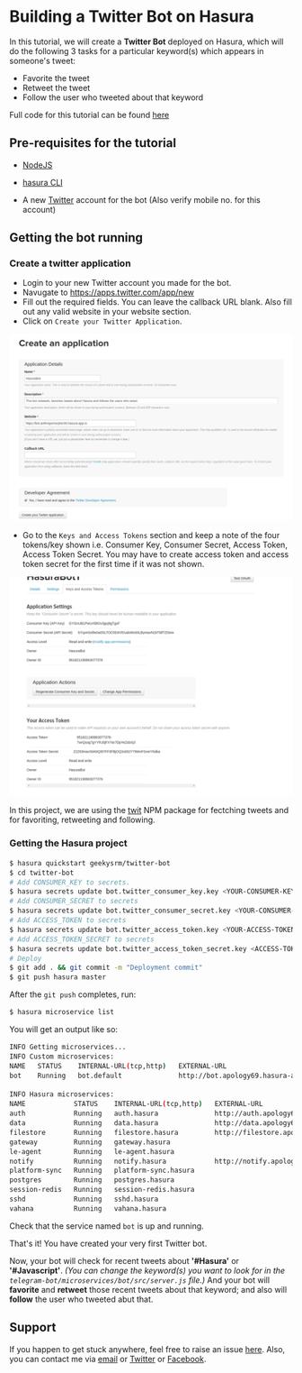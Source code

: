 # Building a Twitter Bot on Hasura

In this tutorial, we will create a **Twitter Bot** deployed on Hasura, which will do the following 3 tasks for a particular keyword(s) which appears in someone's tweet:

* Favorite the tweet
* Retweet the tweet
* Follow the user who tweeted about that keyword

Full code for this tutorial can be found [here](https://github.com/geekysrm/hasura-twitter-bot/)

## Pre-requisites for the tutorial

* [NodeJS](https://nodejs.org)

* [hasura CLI](https://docs.hasura.io/0.15/manual/install-hasura-cli.html)

* A new [Twitter](https://twitter.com) account for the bot (Also verify mobile no. for this account)

## Getting the bot running

### Create a twitter application

* Login to your new Twitter account you made for the bot.
* Navugate to https://apps.twitter.com/app/new
* Fill out the required fields. You can leave the callback URL blank. Also fill out any valid website in your website section.
* Click on `Create your Twitter Application`.

![Twitter app screen](https://raw.githubusercontent.com/geekysrm/hasura-twitter-bot/master/assets/twitter-1.png "twitter app screen")

* Go to the `Keys and Access Tokens` section and keep a note of the four tokens/key shown i.e. Consumer Key, Consumer Secret, Access Token, Access Token Secret. 
You may have to create access token and access token secret for the first time if it was not shown.

![Twitter app screen2](https://raw.githubusercontent.com/geekysrm/hasura-twitter-bot/master/assets/twitter-2.png "twitter app screen2")

In this project, we are using the [twit](https://www.npmjs.com/package/twit) NPM package for fectching tweets and for favoriting, retweeting and following.

### Getting the Hasura project

```sh
$ hasura quickstart geekysrm/twitter-bot
$ cd twitter-bot
# Add CONSUMER_KEY to secrets.
$ hasura secrets update bot.twitter_consumer_key.key <YOUR-CONSUMER-KEY>
# Add CONSUMER_SECRET to secrets
$ hasura secrets update bot.twitter_consumer_secret.key <YOUR-CONSUMER-SECRET>
# Add ACCESS_TOKEN to secrets
$ hasura secrets update bot.twitter_access_token.key <YOUR-ACCESS-TOKEN>
# Add ACCESS_TOKEN_SECRET to secrets
$ hasura secrets update bot.twitter_access_token_secret.key <ACCESS-TOKEN-SECRET>
# Deploy
$ git add . && git commit -m "Deployment commit"
$ git push hasura master
```

After the `git push` completes, run:

```sh
$ hasura microservice list
```

You will get an output like so:

```sh
INFO Getting microservices...                     
INFO Custom microservices:                        
NAME   STATUS    INTERNAL-URL(tcp,http)   EXTERNAL-URL
bot    Running   bot.default              http://bot.apology69.hasura-app.io

INFO Hasura microservices:                        
NAME            STATUS    INTERNAL-URL(tcp,http)   EXTERNAL-URL
auth            Running   auth.hasura              http://auth.apology69.hasura-app.io
data            Running   data.hasura              http://data.apology69.hasura-app.io
filestore       Running   filestore.hasura         http://filestore.apology69.hasura-app.io
gateway         Running   gateway.hasura           
le-agent        Running   le-agent.hasura          
notify          Running   notify.hasura            http://notify.apology69.hasura-app.io
platform-sync   Running   platform-sync.hasura     
postgres        Running   postgres.hasura          
session-redis   Running   session-redis.hasura     
sshd            Running   sshd.hasura              
vahana          Running   vahana.hasura
```

Check that the service named `bot` is up and running.

That's it! You have created your very first Twitter bot.

Now, your bot will check for recent tweets about **'#Hasura'** or **'#Javascript'**.
_(You can change the keyword(s) you want to look for in the `telegram-bot/microservices/bot/src/server.js` file.)_
And your bot will **favorite** and **retweet** those recent tweets about that keyword; and also will **follow** the user who tweeted abut that.


## Support

If you happen to get stuck anywhere, feel free to raise an issue [here](https://github.com/geekysrm/hasura-twitter-bot/issues).
Also, you can contact me via [email](mailto:soumyacool2012@gmail.com) or [Twitter](https://twitter.com/SoumyaRnMohanty) or [Facebook](https://www.fb.com/geekysrm).
